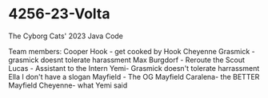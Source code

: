 # 4256-23-Volta
The Cyborg Cats' 2023 Java Code

 

Team members:
Cooper Hook - get cooked by Hook
Cheyenne Grasmick - grasmick doesnt tolerate harassment
Max Burgdorf - Reroute the Scout
Lucas - Assistant to the Intern
Yemi- Grasmick doesn't tolerate harrassment
Ella I don't have a slogan 
Mayfield - The OG Mayfield
Caralena- the BETTER Mayfield
Cheyenne- what Yemi said
